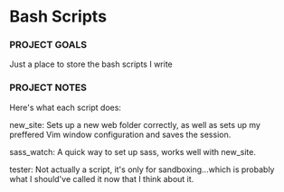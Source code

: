 # Bash Scripts

### PROJECT GOALS
Just a place to store the bash scripts I write

### PROJECT NOTES 
Here's what each script does: 

new_site: Sets up a new web folder correctly, as well as sets up my preffered Vim window configuration and saves the session.

sass_watch: A quick way to set up sass, works well with new_site.

tester: Not actually a script, it's only for sandboxing...which is probably what I should've called it now that I think about it.
